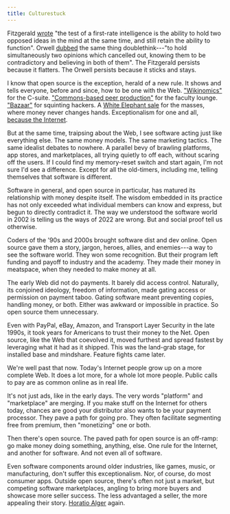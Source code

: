 ```yaml
---
title: Culturestuck
---
```


Fitzgerald [wrote](https://en.wikipedia.org/wiki/The_Crack-Up) "the test of a first-rate intelligence is the ability to hold two opposed ideas in the mind at the same time, and still retain the ability to function".  Orwell [dubbed](https://en.wikipedia.org/wiki/Nineteen_Eighty-Four) the same thing doublethink---"to hold simultaneously two opinions which cancelled out, knowing them to be contradictory and believing in both of them".  The Fitzgerald persists because it flatters.  The Orwell persists because it sticks and stays.

I know that open source is the exception, herald of a new rule.  It shows and tells everyone, before and since, how to be one with the Web.  ["Wikinomics"](https://en.wikipedia.org/wiki/Wikinomics) for the C-suite.  ["Commons-based peer production"](https://en.wikipedia.org/wiki/The_Wealth_of_Networks) for the faculty lounge.  ["Bazaar"](https://en.wikipedia.org/wiki/The_Cathedral_and_the_Bazaar) for squinting hackers.  A [White Elephant sale](https://en.wikipedia.org/wiki/White_elephant) for the masses, where money never changes hands.  Exceptionalism for one and all, [because the Internet](https://en.wikipedia.org/wiki/A_Declaration_of_the_Independence_of_Cyberspace).

But at the same time, traipsing about the Web, I see software acting just like everything else.  The same money models.  The same marketing tactics.  The same idealist debates to nowhere.  A parallel bevy of brawling platforms, app stores, and marketplaces, all trying quietly to off each, without scaring off the users.  If I could find my memory-reset switch and start again, I'm not sure I'd see a difference.  Except for all the old-timers, including me, telling themselves that software is different.

Software in general, and open source in particular, has matured its relationship with money despite itself.  The wisdom embedded in its practice has not only exceeded what individual members can know and express, but begun to directly contradict it.  The way we understood the software world in 2002 is telling us the ways of 2022 are wrong.  But and social proof tell us otherwise.

Coders of the '90s and 2000s brought software dist and dev online.  Open source gave them a story, jargon, heroes, allies, and enemies---a way to see the software world.  They won some recognition.  But their program left funding and payoff to industry and the academy.  They made their money in meatspace, when they needed to make money at all.

The early Web did not do payments.  It barely did access control.  Naturally, its conjoined ideology, freedom of information, made gating access or permission on payment taboo.  Gating software meant preventing copies, handling money, or both.  Either was awkward or impossible in practice.  So open source them unnecessary.

Even with PayPal, eBay, Amazon, and Transport Layer Security in the late 1990s, it took years for Americans to trust their money to the Net.  Open source, like the Web that coevolved it, moved furthest and spread fastest by leveraging what it had as it shipped.  This was the land-grab stage, for installed base and mindshare.  Feature fights came later.

We're well past that now.  Today's Internet people grow up on a more complete Web.  It does a lot more, for a whole lot more people.  Public calls to pay are as common online as in real life.

It's not just ads, like in the early days.  The very words "platform" and "marketplace" are merging.  If you make stuff on the Internet for others today, chances are good your distributor also wants to be your payment processor.  They pave a path for going pro.  They often facilitate segmenting free from premium, then "monetizing" one or both.

Then there's open source.  The paved path for open source is an off-ramp: go make money doing something, anything, else.  One rule for the Internet, and another for software.  And not even all of software.

Even software components around older industries, like games, music, or manufacturing, don't suffer this exceptionalism.  Nor, of course, do most consumer apps.  Outside open source, there's often not just a market, but competing software marketplaces, angling to bring more buyers and showcase more seller success.  The less advantaged a seller, the more appealing their story.  [Horatio Alger](https://en.wikipedia.org/wiki/Horatio_Alger) again.
